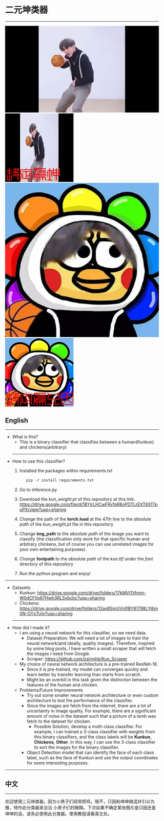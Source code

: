 # 二元坤类器
---


![kun](Assets/kun.jpg)
![kun_classify](Assets/kun_predict.jpg)
![zhiyin](Assets/zhiyin.jpg)
![zhiyin](Assets/zhiyin_predict.jpg)


## English
---

- What is this?
    - This is a binary classifier that classifies between a human(Kunkun) and chickens(arbitrary)
    ---
- How to use this classifier?
    1. Installed the packages within requirements.txt
        ```python
           pip -r install requirements.txt
        ```
    2. Go to inference.py
    3. Download the *kun_weight.pt* of this repository at this link: https://drive.google.com/file/d/1BYjrLHCwFRyfqR8oPDTLrEXT6S1TppPX/view?usp=sharing
    4. Change the path of the **torch.load** at the 47th line to the *absolute path* of the *kun_weight.pt* file in this repository
    5. Change **img_path** to the *absolute path* of the image you want to classify (the classification only work for that specific human and arbitrary chickens, but of course you can use unrelated images for your own entertaining purposes)

    6. Change **fontpath** to the *absolute path* of the *kun.ttf* under the *font* directory of this repository
    7. Run the python program and enjoy!
---
- Datasets:
    - Kunkun: https://drive.google.com/drive/folders/17kMVt1Vhnm-W0dCF0o67Hwh3RLSvbcbc?usp=sharing
    - Chickens: https://drive.google.com/drive/folders/12axBSmUVnfIBY81798LY4im0N-GYx7Um?usp=sharing
    ---
- How did I made it?
    - I am using a neural network for this classifier, so we need data.
        - Dataset Preparation: We will need a lot of images to train the neural network(and ideally, quality images). Therefore, inspired by some blog posts, I have written a small scraper that will fetch the images I need from Google.
        - Scraper: https://github.com/zslrmhb/Kun_Scraper
    - My choice of neural network architecture is a pre-trained ResNet-18.
        - Since it is pre-trained, my model can converges quickly and learn better by transfer learning than starts from scratch.
        - Might be an overkill in this task given the distinction between the features of the human and chicken.
    - Problems/Future Improvements
        - Try out some smaller neural network architecture or even custom architecture to test the performance of the classifier. 
        - Since the images are fetch from the internet, there are a lot of uncertainty in image quality. For example, there are a significant amount of noise in the dataset such that a picture of a lamb was fetch to the dataset for chicken.
            - Possible Solution, develop a multi-class classifier. For example, I can trained a 3-class classifier with weights from this binary classifiers, and the class labels will be **Kunkun**, **Chickens**, **Other**. In this way, I can use the 3-class classifier to sort the images for the binary classifier.
        - Object Detection model that can identify the face of each class label, such as the face of Kunkun and use the output coordinates for some interesting purposes.
---
## 中文
---
欢迎使用二元坤类器。因为小黑子们经常把鸡，哦不，只因和坤坤搞混并引以为傲，特作此分类器来治治
小黑子们的眼睛。下次如果不确定某张图片是只因还是坤坤的话，请务必使用此分类器。使用教程请看英文处。